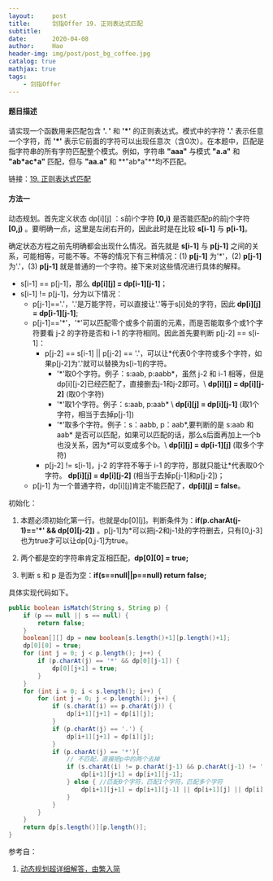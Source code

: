 ```yaml
---
layout:     post
title:      剑指Offer 19. 正则表达式匹配
subtitle:   
date:       2020-04-08
author:     Hao
header-img: img/post/post_bg_coffee.jpg
catalog: true
mathjax: true
tags:
    - 剑指Offer
---
```


#### 题目描述

请实现一个函数用来匹配包含 **'. '** 和 **'\*'** 的正则表达式。模式中的字符 **'.'** 表示任意一个字符，而 **'\*'** 表示它前面的字符可以出现任意次（含0次）。在本题中，匹配是指字符串的所有字符匹配整个模式。例如，字符串 **"aaa"** 与模式 **"a.a"** 和 **"ab\*ac\*a"** 匹配，但与 **"aa.a"** 和 **"ab\*a"**均不匹配。

链接：[19. 正则表达式匹配](https://leetcode-cn.com/problems/zheng-ze-biao-da-shi-pi-pei-lcof)

#### 方法一

动态规划。首先定义状态 dp[i][j] ：s前i个字符 **[0,i)** 是否能匹配p的前j个字符 **[0,j)** 。要明确一点，这里是左闭右开的，因此此时是在比较 **s[i-1]** 与 **p[i-1]**。

确定状态方程之前先明确都会出现什么情况。首先就是 **s[i-1]** 与 **p[j-1]** 之间的关系，可能相等，可能不等。不等的情况下有三种情况：(1) **p[j-1]** 为'\*'，(2) **p[j-1]** 为'.'，(3) **p[j-1]** 就是普通的一个字符。接下来对这些情况进行具体的解释。

+ s[i-1] == p[j-1]，那么 **dp[i][j] = dp[i-1][j-1]**；
+ s[i-1] != p[j-1]，分为以下情况：
    - p[j-1]=='.'，'.'是万能字符，可以直接让'.'等于s[i]处的字符，因此 **dp[i][j] = dp[i-1][j-1]**;
    - p[j-1]=='\*'，'\*'可以匹配零个或多个前面的元素，而是否能取多个或1个字符要看 j-2 的字符是否和 i-1 的字符相同。因此首先要判断 p[j-2] == s[i-1]：
        * p[j-2] == s[i-1] \|\| p[j-2] == '.'，可以让*代表0个字符或多个字符，如果p[j-2]为'.'就可以替换为s[i-1]的字符。
            + '\*'取0个字符。例子：s:aab, p:aabb*，虽然 j-2 和 i-1 相等，但是dp[i][j-2]已经匹配了，直接删去j-1和j-2即可。\\
            **dp[i][j] = dp[i][j-2]** (取0个字符)
            + '\*'取1个字符。例子：s:aab, p:aab* \\
            **dp[i][j] = dp[i][j-1]** (取1个字符，相当于去掉p[j-1])
            + '\*'取多个字符。例子：s：aabb, p：aab*,要判断的是 s:aab 和 aab* 是否可以匹配，如果可以匹配的话，那么s后面再加上一个b也没关系，因为*可以变成多个b。\\
            **dp[i][j] = dp[i-1][j]** (取多个字符)
        * p[j-2] != s[i-1]，j-2 的字符不等于 i-1 的字符，那就只能让*代表取0个字符。 **dp[i][j] = dp[i][j-2]** (相当于去掉p[j-1]和p[j-2])；
    - p[j-1] 为一个普通字符，dp[i][j]肯定不能匹配了，**dp[i][j] = false**。

初始化：

1) 本题必须初始化第一行。也就是dp[0][j]。判断条件为：**if(p.charAt(j-1)=='\*' && dp[0][j-2])** 。p[j-1]为*可以把j-2和j-1处的字符删去，只有[0,j-3]也为true才可以让dp[0,j-1]为true。

2) 两个都是空的字符串肯定互相匹配，**dp[0][0] = true;**

3) 判断 s 和 p 是否为空：**if(s==null\|\|p==null)  return false;**

具体实现代码如下。

```java
public boolean isMatch(String s, String p) {
    if (p == null || s == null) {
        return false;
    }
    boolean[][] dp = new boolean[s.length()+1][p.length()+1];
    dp[0][0] = true;
    for (int j = 0; j < p.length(); j++) {
        if (p.charAt(j) == '*' && dp[0][j-1]) {
            dp[0][j+1] = true;
        }
    }
    for (int i = 0; i < s.length(); i++) {
        for (int j = 0; j < p.length(); j++) {
            if (s.charAt(i) == p.charAt(j)) {
                dp[i+1][j+1] = dp[i][j];
            }
            if (p.charAt(j) == '.') {
                dp[i+1][j+1] = dp[i][j];
            }
            if (p.charAt(j) == '*'){
                // 不匹配，直接把p中的两个去掉
                if (s.charAt(i) != p.charAt(j-1) && p.charAt(j-1) != '.') {
                    dp[i+1][j+1] = dp[i+1][j-1];
                } else { //匹配0个字符，匹配1个字符，匹配多个字符
                    dp[i+1][j+1] = dp[i+1][j-1] || dp[i+1][j] || dp[i][j+1];
                }
            }
        }
    }
    return dp[s.length()][p.length()];
}
```

参考自：
1. [动态规划超详细解答，由繁入简](https://leetcode-cn.com/problems/zheng-ze-biao-da-shi-pi-pei-lcof/solution/dong-tai-gui-hua-chao-xiang-xi-jie-da-you-fan-ru-j/)